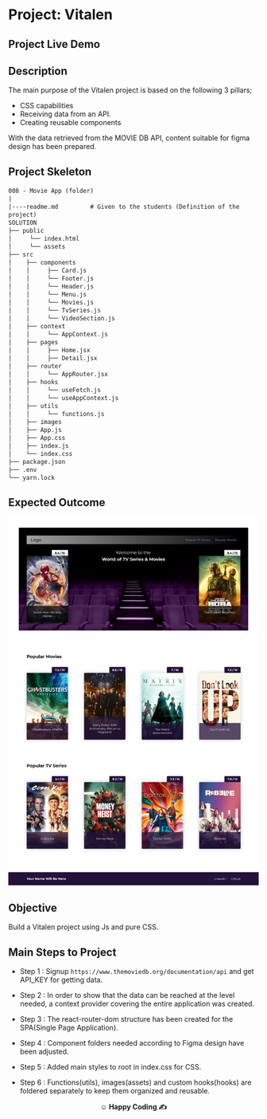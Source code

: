 # Project: Vitalen

## Project Live Demo



## Description

The main purpose of the Vitalen project is based on the following 3 pillars;
- CSS capabilities
- Receiving data from an API.
- Creating reusable components

With the data retrieved from the MOVIE DB API, content suitable for figma design has been prepared.


## Project Skeleton

```
008 - Movie App (folder)
|
|----readme.md         # Given to the students (Definition of the project)
SOLUTION
├── public
│     └── index.html
│     └── assets
├── src
│    ├── components
│    │     ├── Card.js
│    │     └── Footer.js
│    │     └── Header.js
│    │     └── Menu.js
│    │     └── Movies.js
│    │     └── TvSeries.js
│    │     └── VideoSection.js
│    ├── context
│    │     └── AppContext.js
│    ├── pages
│    │     ├── Home.jsx
│    │     ├── Detail.jsx
│    ├── router
│    │     └── AppRouter.jsx
│    ├── hooks
│    │     └── useFetch.js
│    │     └── useAppContext.js
│    ├── utils
│    │     └── functions.js
│    ├── images
│    ├── App.js
│    ├── App.css
│    ├── index.js
│    └── index.css
├── package.json
├── .env
└── yarn.lock
```

## Expected Outcome

![Project 008 Snapshot](Homepage.png)

## Objective

Build a Vitalen project using Js and pure CSS.


## Main Steps to Project

- Step 1 : Signup `https://www.themoviedb.org/documentation/api` and get API_KEY for getting data.

- Step 2 : In order to show that the data can be reached at the level needed, a context provider covering the entire application was created.

- Step 3 : The react-router-dom structure has been created for the SPA(Single Page Application).

- Step 4 : Component folders needed according to Figma design have been adjusted.

- Step 5 : Added main styles to root in index.css for CSS.

- Step 6 : Functions(utils), images(assets) and custom hooks(hooks) are foldered separately to keep them organized and reusable.




**<p align="center">&#9786; Happy Coding &#9997;</p>**
